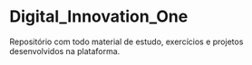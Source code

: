 # Digital_Innovation_One

Repositório com todo  material de estudo, exercícios e projetos desenvolvidos na plataforma.

